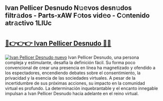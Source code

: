 ## Ivan Pellicer Desnudo N𝚞𝚎vos desn𝚞dos filtr𝚊dos - Parts-xAW F𝚘tos vid𝚎o - C𝚘ntenido atr𝚊ctivo 1LlUc

# <h2><a href="http://mbc5uv4.tromn.icu/?c=Ivan+Pellicer+Desnudo">🔗👉👉👉 Ivan Pellicer Desnudo 🔗🔗</a></h2>

[![Ivan Pellicer Desnudo nuevo](https://i.imgur.com/pEAQMta.gif)](http://mbc5uv4.tromn.icu/?c=Ivan+Pellicer+Desnudo)
Ivan Pellicer Desnudo, una persona compleja y estimulante, desafía la definición fácil. Su forma poco convencional de crear una presencia en línea ha magnetizado y ofendido a los espectadores, encendiendo debates sobre el consentimiento, la privacidad y la esencia de las sociedades virtuales. A pesar de la incertidumbre de sus próximas acciones, su impacto en la comunidad virtual es profundo. La determinación inquebrantable y el encanto innegable impulsan a Ivan Pellicer Desnudo hacia adelante en el reino virtual.
